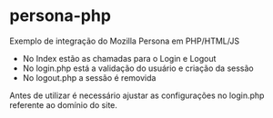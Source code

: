 # persona-php
Exemplo de integração do Mozilla Persona em PHP/HTML/JS

- No Index estão as chamadas para o Login e Logout
- No login.php está a validação do usuário e criação da sessão
- No logout.php a sessão é removida

Antes de utilizar é necessário ajustar as configurações no login.php referente ao domínio do site.
